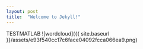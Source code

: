 ```yaml
---
layout: post
title:  "Welcome to Jekyll!"
---
```

TESTMATLAB ![wordcloud]({{ site.baseurl }}/assets/e93f540cc17c6face04092fcca066ea9.png)